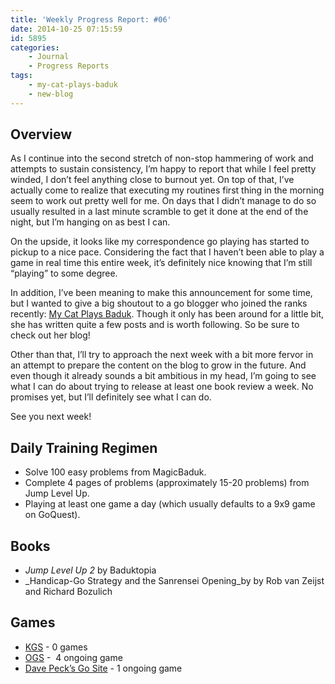 ```yaml
---
title: 'Weekly Progress Report: #06'
date: 2014-10-25 07:15:59
id: 5895
categories:
	- Journal
	- Progress Reports
tags:
	- my-cat-plays-baduk
	- new-blog
---
```


## Overview

As I continue into the second stretch of non-stop hammering of work and attempts to sustain consistency, I’m happy to report that while I feel pretty winded, I don’t feel anything close to burnout yet. On top of that, I’ve actually come to realize that executing my routines first thing in the morning seem to work out pretty well for me. On days that I didn’t manage to do so usually resulted in a last minute scramble to get it done at the end of the night, but I’m hanging on as best I can.

<!-- more -->

On the upside, it looks like my correspondence go playing has started to pickup to a nice pace. Considering the fact that I haven’t been able to play a game in real time this entire week, it’s definitely nice knowing that I’m still “playing” to some degree.

In addition, I’ve been meaning to make this announcement for some time, but I wanted to give a big shoutout to a go blogger who joined the ranks recently: [My Cat Plays Baduk](http://mycatplaysbaduk.wordpress.com/ "My Cat Plays Baduk"). Though it only has been around for a little bit, she has written quite a few posts and is worth following. So be sure to check out her blog!

Other than that, I’ll try to approach the next week with a bit more fervor in an attempt to prepare the content on the blog to grow in the future. And even though it already sounds a bit ambitious in my head, I’m going to see what I can do about trying to release at least one book review a week. No promises yet, but I’ll definitely see what I can do.

See you next week!

## Daily Training Regimen

* Solve 100 easy problems from MagicBaduk.
* Complete 4 pages of problems (approximately 15-20 problems) from Jump Level Up.
* Playing at least one game a day (which usually defaults to a 9x9 game on GoQuest).

## Books

* _Jump Level Up 2_ by Baduktopia
* _Handicap-Go Strategy and the Sanrensei Opening_by by Rob van Zeijst and Richard Bozulich

## Games

* [KGS](http://www.gokgs.com "KGS Website") - 0 games
* [OGS](http://www.online-go.com "Online Go Server") -  4 ongoing game
* [Dave Peck’s Go Site](&quot;http://go.davepeck.org/“ "Dave Peck’s Go Site") - 1 ongoing game
